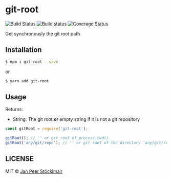 # git-root

[![Build Status](https://travis-ci.org/JPeer264/node-git-root.svg?branch=master)](https://travis-ci.org/JPeer264/node-git-root)
[![Build status](https://ci.appveyor.com/api/projects/status/4rqo2xdyr5wb72g5/branch/master?svg=true)](https://ci.appveyor.com/project/JPeer264/node-git-root/branch/master)
[![Coverage Status](https://coveralls.io/repos/github/JPeer264/node-git-root/badge.svg?branch=master)](https://coveralls.io/github/JPeer264/node-git-root?branch=master)

Get synchronously the git root path

## Installation

```sh
$ npm i git-root --save
```
or
```sh
$ yarn add git-root
```

## Usage

Returns:
- String: The git root **or** empty string if it is not a git repository

```js
const gitRoot = require('git-root');

gitRoot(); // '' or git root of process.cwd()
gitRoot('any/git/repo'); // '' or git root of the directory 'any/git/repo'
```

## LICENSE

MIT © [Jan Peer Stöcklmair](https://www.jpeer.at)
